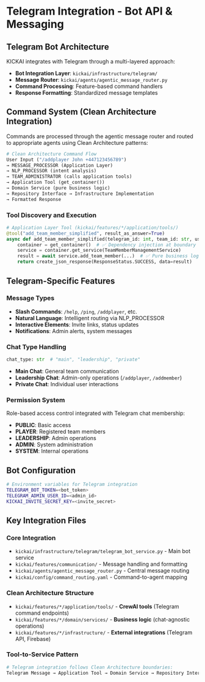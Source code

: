 # Telegram Integration - Bot API & Messaging

## Telegram Bot Architecture
KICKAI integrates with Telegram through a multi-layered approach:

- **Bot Integration Layer**: `kickai/infrastructure/telegram/`
- **Message Router**: `kickai/agents/agentic_message_router.py`
- **Command Processing**: Feature-based command handlers
- **Response Formatting**: Standardized message templates

## Command System (Clean Architecture Integration)
Commands are processed through the agentic message router and routed to appropriate agents using Clean Architecture patterns:

```python
# Clean Architecture Command Flow
User Input ("/addplayer John +447123456789") 
→ MESSAGE_PROCESSOR (Application Layer)
→ NLP_PROCESSOR (intent analysis) 
→ TEAM_ADMINISTRATOR (calls application tools)
→ Application Tool (get_container())
→ Domain Service (pure business logic)
→ Repository Interface → Infrastructure Implementation
→ Formatted Response
```

### Tool Discovery and Execution
```python
# Application Layer Tool (kickai/features/*/application/tools/)
@tool("add_team_member_simplified", result_as_answer=True)  
async def add_team_member_simplified(telegram_id: int, team_id: str, username: str, chat_type: str, ...):
    container = get_container()  # ✅ Dependency injection at boundary
    service = container.get_service(TeamMemberManagementService)
    result = await service.add_team_member(...)  # ✅ Pure business logic call
    return create_json_response(ResponseStatus.SUCCESS, data=result)
```

## Telegram-Specific Features

### Message Types
- **Slash Commands**: `/help`, `/ping`, `/addplayer`, etc.
- **Natural Language**: Intelligent routing via NLP_PROCESSOR
- **Interactive Elements**: Invite links, status updates
- **Notifications**: Admin alerts, system messages

### Chat Type Handling
```python
chat_type: str  # "main", "leadership", "private"
```
- **Main Chat**: General team communication
- **Leadership Chat**: Admin-only operations (`/addplayer`, `/addmember`)
- **Private Chat**: Individual user interactions

### Permission System
Role-based access control integrated with Telegram chat membership:
- **PUBLIC**: Basic access
- **PLAYER**: Registered team members
- **LEADERSHIP**: Admin operations
- **ADMIN**: System administration
- **SYSTEM**: Internal operations

## Bot Configuration
```bash
# Environment variables for Telegram integration
TELEGRAM_BOT_TOKEN=<bot_token>
TELEGRAM_ADMIN_USER_ID=<admin_id>
KICKAI_INVITE_SECRET_KEY=<invite_secret>
```

## Key Integration Files

### Core Integration
- `kickai/infrastructure/telegram/telegram_bot_service.py` - Main bot service
- `kickai/features/communication/` - Message handling and formatting
- `kickai/agents/agentic_message_router.py` - Central message routing
- `kickai/config/command_routing.yaml` - Command-to-agent mapping

### Clean Architecture Structure
- `kickai/features/*/application/tools/` - **CrewAI tools** (Telegram command endpoints)
- `kickai/features/*/domain/services/` - **Business logic** (chat-agnostic operations)
- `kickai/features/*/infrastructure/` - **External integrations** (Telegram API, Firebase)

### Tool-to-Service Pattern
```python
# Telegram integration follows Clean Architecture boundaries:
Telegram Message → Application Tool → Domain Service → Repository Interface → Infrastructure
```